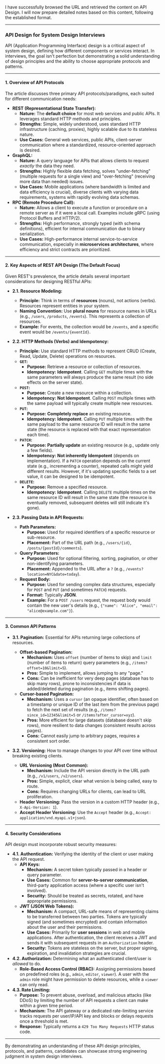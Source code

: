I have successfully browsed the URL and retrieved the content on API Design. I will now prepare detailed notes based on this content, following the established format.

---

### API Design for System Design Interviews

API (Application Programming Interface) design is a critical aspect of system design, defining how different components or services interact. In interviews, the goal isn't perfection but demonstrating a solid understanding of design principles and the ability to choose appropriate protocols and patterns.

---

#### 1. Overview of API Protocols

The article discusses three primary API protocols/paradigms, each suited for different communication needs:

* **REST (Representational State Transfer):**
    * **Nature:** The **default choice** for most web services and public APIs. It leverages standard HTTP methods and principles.
    * **Strengths:** Simple, widely understood, uses standard HTTP infrastructure (caching, proxies), highly scalable due to its stateless nature.
    * **Use Cases:** General web services, public APIs, client-server communication where a standardized, resource-oriented approach is desired.
* **GraphQL:**
    * **Nature:** A query language for APIs that allows clients to request *exactly* the data they need.
    * **Strengths:** Highly flexible data fetching, solves "under-fetching" (multiple requests for a single view) and "over-fetching" (receiving more data than needed) issues.
    * **Use Cases:** Mobile applications (where bandwidth is limited and data efficiency is crucial), diverse clients with varying data requirements, systems with rapidly evolving data schemas.
* **RPC (Remote Procedure Call):**
    * **Nature:** Allows a client to execute a function or procedure on a remote server as if it were a local call. Examples include gRPC (using Protocol Buffers and HTTP/2).
    * **Strengths:** High performance, strongly typed (with schema definitions), efficient for internal communication due to binary serialization.
    * **Use Cases:** High-performance internal service-to-service communication, especially in **microservices architectures**, where efficiency and strict contracts are prioritized.

---

#### 2. Key Aspects of REST API Design (The Default Focus)

Given REST's prevalence, the article details several important considerations for designing RESTful APIs:

* **2.1. Resource Modeling:**
    * **Principle:** Think in terms of **resources** (nouns), not actions (verbs). Resources represent entities in your system.
    * **Naming Convention:** Use **plural nouns** for resource names in URLs (e.g., `/users`, `/products`, `/events`). This represents a collection of resources.
    * **Example:** For events, the collection would be `/events`, and a specific event would be `/events/{eventId}`.

* **2.2. HTTP Methods (Verbs) and Idempotency:**
    * **Principle:** Use standard HTTP methods to represent CRUD (Create, Read, Update, Delete) operations on resources.
    * **`GET`:**
        * **Purpose:** Retrieve a resource or collection of resources.
        * **Idempotency:** **Idempotent**. Calling `GET` multiple times with the same parameters will always produce the same result (no side effects on the server state).
    * **`POST`:**
        * **Purpose:** Create a new resource within a collection.
        * **Idempotency:** **Not Idempotent**. Calling `POST` multiple times with the same payload will typically create multiple new resources.
    * **`PUT`:**
        * **Purpose:** **Completely replace** an existing resource.
        * **Idempotency:** **Idempotent**. Calling `PUT` multiple times with the same payload to the same resource ID will result in the same state (the resource is replaced with that exact representation each time).
    * **`PATCH`:**
        * **Purpose:** **Partially update** an existing resource (e.g., update only a few fields).
        * **Idempotency:** **Not inherently Idempotent** (depends on implementation). If a `PATCH` operation depends on the current state (e.g., incrementing a counter), repeated calls might yield different results. However, if it's updating specific fields to a set value, it can be designed to be idempotent.
    * **`DELETE`:**
        * **Purpose:** Remove a specified resource.
        * **Idempotency:** **Idempotent**. Calling `DELETE` multiple times on the same resource ID will result in the same state (the resource is eventually removed, subsequent deletes will still indicate it's gone).

* **2.3. Passing Data in API Requests:**
    * **Path Parameters:**
        * **Purpose:** Used for required identifiers of a specific resource or sub-resource.
        * **Placement:** Part of the URL path (e.g., `/users/{id}`, `/posts/{postId}/comments`).
    * **Query Parameters:**
        * **Purpose:** Used for optional filtering, sorting, pagination, or other non-identifying parameters.
        * **Placement:** Appended to the URL after a `?` (e.g., `/events?location=NYC&date=today`).
    * **Request Body:**
        * **Purpose:** Used for sending complex data structures, especially for `POST` and `PUT` (and sometimes `PATCH`) requests.
        * **Format:** Typically **JSON**.
        * **Example:** For a `POST /users` request, the request body would contain the new user's details (e.g., `{"name": "Alice", "email": "alice@example.com"}`).

---

#### 3. Common API Patterns

* **3.1. Pagination:** Essential for APIs returning large collections of resources.
    * **Offset-based Pagination:**
        * **Mechanism:** Uses `offset` (number of items to skip) and `limit` (number of items to return) query parameters (e.g., `/items?offset=10&limit=5`).
        * **Pros:** Simple to implement, allows jumping to any "page."
        * **Cons:** Can be inefficient for very deep pages (database has to skip many rows), prone to inconsistencies if data is added/deleted during pagination (e.g., items shifting pages).
    * **Cursor-based Pagination:**
        * **Mechanism:** Uses a `cursor` (an opaque identifier, often based on a timestamp or unique ID of the last item from the previous page) to fetch the next set of results (e.g., `/items?since_id=12345&limit=5` or `/items?after_cursor=xyz`).
        * **Pros:** More efficient for large datasets (database doesn't skip rows), more resilient to data changes (consistent results across pages).
        * **Cons:** Cannot easily jump to arbitrary pages, requires a consistent sort order.

* **3.2. Versioning:** How to manage changes to your API over time without breaking existing clients.
    * **URL Versioning (Most Common):**
        * **Mechanism:** Include the API version directly in the URL path (e.g., `/v1/users`, `/v2/users`).
        * **Pros:** Simple, explicit, clear what version is being called, easy to route.
        * **Cons:** Requires changing URLs for clients, can lead to URL proliferation.
    * **Header Versioning:** Pass the version in a custom HTTP header (e.g., `X-Api-Version: 1`).
    * **Accept Header Versioning:** Use the `Accept` header (e.g., `Accept: application/vnd.myapi.v1+json`).

---

#### 4. Security Considerations

API design must incorporate robust security measures:

* **4.1. Authentication:** Verifying the identity of the client or user making the API request.
    * **API Keys:**
        * **Mechanism:** A secret token typically passed in a header or query parameter.
        * **Use Cases:** Common for **server-to-server communication**, third-party application access (where a specific user isn't involved).
        * **Security:** Should be treated as secrets, rotated, and have appropriate permissions.
    * **JWT (JSON Web Tokens):**
        * **Mechanism:** A compact, URL-safe means of representing claims to be transferred between two parties. Tokens are typically signed (and sometimes encrypted) and contain information about the user and their permissions.
        * **Use Cases:** Primarily for **user sessions** in web and mobile applications. After authentication, the client receives a JWT and sends it with subsequent requests in an `Authorization` header.
        * **Security:** Tokens are stateless on the server, but proper signing, expiration, and invalidation strategies are crucial.
* **4.2. Authorization:** Determining what an authenticated client/user is *allowed* to do.
    * **Role-Based Access Control (RBAC):** Assigning permissions based on predefined roles (e.g., `admin`, `editor`, `viewer`). A user with the `admin` role might have permission to delete resources, while a `viewer` can only read.
* **4.3. Rate Limiting:**
    * **Purpose:** To prevent abuse, overload, and malicious attacks (like DDoS) by limiting the number of API requests a client can make within a given time period.
    * **Mechanism:** The API gateway or a dedicated rate-limiting service tracks requests per user/IP/API key and blocks or delays requests once a threshold is met.
    * **Response:** Typically returns a `429 Too Many Requests` HTTP status code.

---
By demonstrating an understanding of these API design principles, protocols, and patterns, candidates can showcase strong engineering judgment in system design interviews.